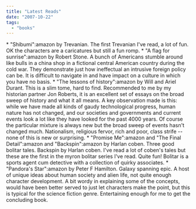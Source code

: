 ```yaml
---
title: "Latest Reads"
date: "2007-10-22"
tags: 
  - "books"
---
```


\* "Shibumi":amazon by Trevanian. The first Trevanian I've read, a lot of fun. OK the characters are a caricatures but still a fun romp. \* "A flag for sunrise":amazon by Robert Stone. A bunch of Americans stumble around like bulls in a china shop in a fictional central American country during the cold war. They demonstrate just how ineffectual an intrusive foreign policy can be. It is difficult to navigate in and have impact on a culture in which you have no basis. \* "The lessons of history":amazon by Will and Ariel Durant. This is a slim tome, hard to find. Recommended to me by my historian partner Jon Roberts, it is an excellent set of essays on the broad sweep of history and what it all means. A key observation made is this: while we have made all kinds of gaudy technological progress, human nature has not changed, and our societies and governments and current events look a lot like they have looked for the past 4000 years. Of course the particular mixture is always new but the broad sweep of events hasn't changed much. Nationalism, religious fervor, rich and poor, class strife -- none of this is new or surprising. \* "Promise Me":amazon and "The Final Detail":amazon and "Backspin":amazon by Harlan coben. Three good bolitar tales. Backspin by Harlan coben. I've read a lot of coben's tales but these are the first in the myron bolitar series I've read. Quite fun! Bolitar is a sports agent cum detective with a collection of quirky associates. \* "Pandora's Star":amazon by Peter F Hamilton. Galaxy spanning epic. A host of unique ideas about human society and alien life, not quite enough character development. A bit wordy in explaining some of the concepts, would have been better served to just let characters make the point, but this is typical for the science fiction genre. Entertaining enough for me to get the concluding book.
